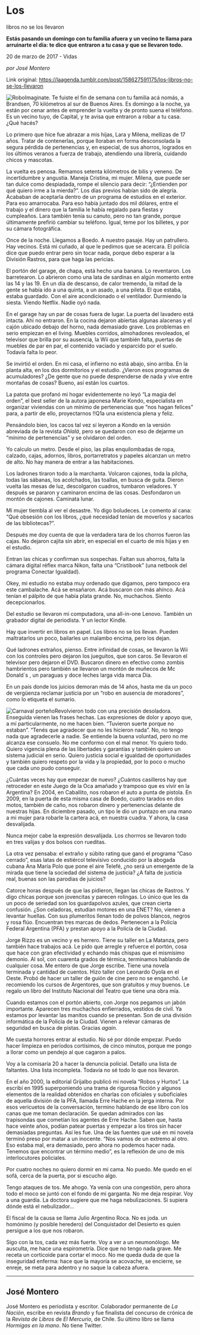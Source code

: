 # Los
libros no se los llevaron

**Estás pasando un domingo con tu familia afuera y un vecino te llama para arruinarte el día: te dice que entraron a tu casa y que se llevaron todo.**

20 de marzo de 2017 - Vidas

_por José Montero_

Link original: https://laagenda.tumblr.com/post/158627591175/los-libros-no-se-los-llevaron

![Robo](https://64.media.tumblr.com/33df87362b67e5354e7931bd77eb8ead/tumblr_inline_pk0008luq91t6q87u_500.jpg)Imaginate.
Te fuiste el fin de semana con tu familia acá nomás, a Brandsen, 70
kilómetros al sur de Buenos Aires. Es domingo a la noche, ya están
por cenar antes de emprender la vuelta y de pronto suena el teléfono.
Es un vecino tuyo, de Capital, y te avisa que entraron a robar a tu
casa. ¿Qué hacés?

 Lo
primero que hice fue abrazar a mis hijas, Lara y Milena, mellizas de
17 años. Tratar de contenerlas, porque lloraban en forma
desconsolada la segura pérdida de pertenencias y, en especial, de
sus ahorros, logrados en los últimos veranos a fuerza de trabajo,
atendiendo una librería, cuidando chicos y mascotas.

La
vuelta es penosa. Remamos setenta kilómetros de bilis y veneno. De
incertidumbre y angustia. Maneja Cristina, mi mujer. Milena, que
puede ser tan dulce como despiadada, rompe el silencio para decir:
“¿Entienden por qué quiero irme a la mierda?”. Los días
previos habían sido de alegría. Acababan de aceptarla dentro de un
programa de estudios en el exterior. Para eso amarrocaba. Para eso
había juntado dos mil dólares, entre el trabajo y el dinero que la
familia le había regalado para fiestas y cumpleaños. Lara también
tenía su canuto, pero no tan grande, porque últimamente prefirió
cambiar su teléfono. Igual, teme por los billetes, y por su cámara
fotográfica.

Once
de la noche. Llegamos a Boedo. A nuestro pasaje. Hay un patrullero.
Hay vecinos. Está mi cuñado, al que le pedimos que se acercara. El
policía dice que puedo entrar pero sin tocar nada, porque debo
esperar a la División Rastros, para que haga las pericias.

El
portón del garage, de chapa, está hecho una banana. Lo reventaron.
Los barretearon. Lo abrieron  como una lata de sardinas en algún
momento entre las 14 y las 19. En un día de descanso, de calor
tremendo, la mitad de la gente se había ido a una quinta, a un
asado, a una pileta. El que estaba, estaba guardado. Con el aire
acondicionado o el ventilador. Durmiendo la siesta. Viendo Netflix.
Nadie oyó nada.

En
el garage hay un par de cosas fuera de lugar. La puerta del lavadero
está intacta. Ahí no entraron. En la cocina dejaron abiertas
algunas alacenas y el cajón ubicado debajo del horno, nada demasiado
grave. Los problemas en serio empiezan en el living. Muebles
corridos, almohadones revoleados, el televisor que brilla por su
ausencia, la Wii que también falta, puertas de muebles de par en
par, el contenido vaciado y esparcido por el suelo. Todavía falta lo
peor.

Se
invirtió el orden. En mi casa, el infierno no está abajo, sino
arriba. En la planta alta, en los dos dormitorios y el estudio.
¿Vieron esos programas de acumuladores? ¿De gente que no puede
desprenderse de nada y vive entre montañas de cosas? Bueno, así
están los cuartos.

La
patota que profanó mi hogar evidentemente no leyó “La magia del
orden”, el best seller de la autora japonesa Marie Kondo,
especialista en organizar viviendas con un mínimo de pertenencias
que “nos hagan felices” para, a partir de ello, proyectarnos
!!Q1a una existencia plena y feliz. 


Pensándolo
bien, los cacos tal vez sí leyeron a Kondo en la versión abreviada
de la revista *Ohlalá*,
pero se quedaron con eso de dejarme un “mínimo de pertenencias”
y se olvidaron del orden.

Yo
calculo un metro. Desde el piso, las pilas enquilombadas de ropa,
calzado, cajas, adornos, libros, portarretratos y papeles alcanzan un
metro de alto. No hay manera de entrar a las habitaciones.

Los
ladrones tiraron todo a la marchanta. Volcaron cajones, toda la
pilcha, todas las sábanas, los acolchados, las toallas, en busca de
guita. Dieron vuelta las mesas de luz, descolgaron cuadros, tumbaron
veladores. Y después se pararon y caminaron encima de las cosas.
Desfondaron un montón de cajones. Caminata lunar.

Mi
mujer tiembla al ver el desastre. Yo digo boludeces. Le comento al
cana: “Qué obsesión con los libros, ¿qué necesidad tenían de
moverlos y sacarlos de las bibliotecas?”.

Después
me doy cuenta de que la verdadera tara de los chorros fueron las
cajas. No dejaron cajita sin abrir, en especial en el cuarto de mis
hijas y en el estudio.

Entran
las chicas y confirman sus sospechas. Faltan sus ahorros, falta la
cámara digital réflex marca Nikon, falta una “Cristibook” (una
netbook del programa Conectar Igualdad).

Okey,
mi estudio no estaba muy ordenado que digamos, pero tampoco era este
cambalache. Acá se ensañaron. Acá buscaron con más ahínco. Acá
tenían el pálpito de que había plata grande. No, muchachos. Siento
decepcionarlos. 


Del
estudio se llevaron mi computadora, una all-in-one Lenovo. También
un grabador digital de periodista. Y un lector Kindle.

Hay
que invertir en libros en papel. Los libros no se los llevan. Pueden
maltratarlos un poco, bailarles un malambo encima, pero los dejan.

Qué
ladrones extraños, pienso. Entre infinidad de cosas, se llevaron la
Wii con los controles pero dejaron los jueguitos, que son caros. Se
llevaron el televisor pero dejaron el DVD. Buscaron dinero en
efectivo como zombis hambrientos pero también se llevaron un montón
de muñecos de Mc Donald´s , un paraguas y doce leches larga vida
marca Día.

En
un país donde los juicios demoran más de 14 años, hasta me da un
poco de vergüenza reclamar justicia por un “robo en ausencia de
moradores”, como lo etiqueta el sumario. 


![Carnaval porteño](https://64.media.tumblr.com/33df87362b67e5354e7931bd77eb8ead/tumblr_inline_pk0008luq91t6q87u_500.jpg)Revolvieron todo con una precisión desoladora. Enseguida
vienen las frases hechas. Las expresiones de dolor y apoyo que, a mí
particularmente, no me hacen bien. “Tuvieron suerte porque no
estaban”. “Tenés que agradecer que no les hicieron nada”. No,
no tengo nada que agradecerle a nadie. Se entiende la buena voluntad,
pero no me alcanza ese consuelo. No me conformo con el mal menor. Yo
quiero todo. Quiero vigencia plena de las libertades y garantías y
también quiero un sistema judicial  en serio. Quiero justicia social
e igualdad de oportunidades y también quiero respeto por la vida y
la propiedad, por lo poco o mucho que cada uno pudo conseguir.

¿Cuántas
veces hay que empezar de nuevo? ¿Cuántos casilleros hay que
retroceder en este Juego de la Oca amañado y tramposo que es vivir
en la Argentina? En 2004, en Caballito, nos robaron el auto a punta
de pistola. En 2009, en la puerta de esta misma casa de Boedo, cuatro
tarados en dos motos, también de caño, nos robaron dinero y
pertenencias delante de nuestras hijas. En diciembre pasado, un tipo
le dio un puntazo en una mano a mi mujer para robarle la cartera acá,
en nuestra cuadra. Y ahora, la casa desvalijada.

Nunca
mejor cabe la expresión desvalijada. Los chorrros se llevaron todo
en tres valijas y dos bolsos con rueditas.

La
otra vez pensaba: el extraño y súbito rating que ganó el programa
“Caso cerrado”, esas latas de estiércol televisivo conducido por
la abogada cubana Ana María Polo que pone el aire Telefé, ¿no será
un emergente de la mirada que tiene la sociedad del sistema de
justicia? ¿A falta de justicia real, buenas son las parodias de
juicios?

Catorce
horas después de que las pidieron, llegan las chicas de Rastros. Y
digo chicas porque son jovencitas y parecen rolingas. Lo único que
les da un poco de seriedad son los guardapolvos azules, que crean
cierta confusión. ¿Son celadoras, estudian motores en una ENET? No,
vienen a levantar huellas. Con sus plumeritos llenan todo de polvos
blancos, negros y rosa flúo. Encuentran tres marcas de dedos.
Pertenecen a la Policía Federal Argentina (PFA) y prestan apoyo a la
Policía de la Ciudad.

Jorge
Rizzo es un vecino y es herrero. Tiene su taller en La Matanza, pero
también hace trabajos acá. Le pido que arregle y refuerce el
portón, cosa que hace con gran efectividad y echando más chispas
que el mismísimo demonio. Al sol, con cuarenta grados de térmica,
terminamos hablando de cualquier cosa. Me entero de que Jorge
escribe. Tiene una novela terminada y cantidad de cuentos. Hizo
taller con Leonardo Oyola en el Oeste. Probó de hacer un taller de
guión de cine pero no se enganchó. Le recomiendo los cursos de
Argentores, que son gratuitos y muy buenos. Le regalo un libro del
Instituto Nacional del Teatro que tiene una obra mía.

Cuando
estamos con el portón abierto, con Jorge nos pegamos un jabón
importante. Aparecen tres muchachos enfierrados, vestidos de civil.
Ya estamos por levantar las manitos cuando se presentan. Son de una
división informática de la Policía de la Ciudad. Vienen a relevar
cámaras de seguridad en busca de pistas. Gracias *again*.

Me
cuesta horrores entrar al estudio. No sé por dónde empezar. Puedo
hacer limpieza en períodos cortísimos, de cinco minutos, porque me
pongo a llorar como un pendejo al que cagaron a palos.

 Voy
a la comisaría 20 a hacer la denuncia policial. Detallo una lista de
faltantes. Una lista incompleta. Todavía no sé todo lo que nos
llevaron.

En
el año 2000, la editorial Grijalbo publicó mi novela “Robos y
Hurtos”. La escribí en 1995 superponiendo una trama de rigurosa
ficción y algunos elementos de la realidad obtenidos en charlas con
oficiales y suboficiales de aquella división de la PFA, llamada Erre
Hache en la jerga interna. Por esos vericuetos de la conversación,
termino hablando de ese libro con los canas que me toman declaración.
Se quedan admirados con las trapisondas que cometían los agentes de
Erre Hache. Saben que, hasta hace veinte años, podían patear
puertas y empezar a los tiros sin hacer demasiadas preguntas. Así
les fue. Una de las fuentes que usé en mi novela terminó preso por
matar a un inocente. “Nos vamos de un extremo al otro. Eso estaba
mal, era demasiado, pero ahora no podemos hacer nada. Tenemos que
encontrar un término medio”, es la reflexión de uno de mis
interlocutores policiales.

Por
cuatro noches no quiero dormir en mi cama. No puedo. Me quedo en el
sofá, cerca de la puerta, por si escucho algo.

Tengo
ataques de tos. Me ahogo. Ya venía con una congestión, pero ahora
todo el moco se juntó con el fondo de mi garganta. No me deja
respirar. Voy a una guardia. La doctora sugiere que me haga
nebulizaciones. Si supiera dónde está el nebulizador…

El
fiscal de la causa se llama Julio Argentino Roca. No es joda. un
homónimo (y posible heredero) del Conquistador del Desierto es quien
persigue a los que nos robaron.

Sigo
con la tos, cada vez más fuerte. Voy a ver a un neumonólogo. Me
ausculta, me hace una espirometría. Dice que no tengo nada grave. Me
receta un corticoide para cortar el moco. No me queda duda de que la
inseguridad enferma: hace que la mayoría se acovache, se encierre,
se enreje, se meta para adentro y no saque la cabeza afuera. 




---

 José Montero
-------------

 José Montero es periodista y escritor. Colaborador permanente de *La Nación*, escribe en revista *Brando* y fue finalista del concurso de crónica de la *Revista de Libros* de *El Mercurio*, de Chile. Su último libro se llama *Hormigas en la mano*. No tiene Twitter. 

